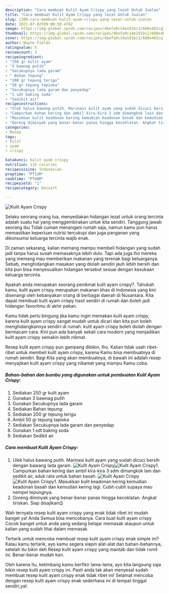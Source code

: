 ```yaml
---
description: "Cara membuat Kulit Ayam Crispy yang lezat Untuk Jualan"
title: "Cara membuat Kulit Ayam Crispy yang lezat Untuk Jualan"
slug: 1209-cara-membuat-kulit-ayam-crispy-yang-lezat-untuk-jualan
date: 2021-07-02T09:00:50.476Z
image: https://img-global.cpcdn.com/recipes/4befa9c14e191bc2/680x482cq70/kulit-ayam-crispy-foto-resep-utama.jpg
thumbnail: https://img-global.cpcdn.com/recipes/4befa9c14e191bc2/680x482cq70/kulit-ayam-crispy-foto-resep-utama.jpg
cover: https://img-global.cpcdn.com/recipes/4befa9c14e191bc2/680x482cq70/kulit-ayam-crispy-foto-resep-utama.jpg
author: Wayne Fields
ratingvalue: 5
reviewcount: 3
recipeingredient:
- "250 gr kulit ayam"
- "3 bawnag putih"
- "Secukupnya lada garam"
- " Bahan tepung"
- "200 gr tepung terigu"
- "50 gr tepung tapioka"
- "Secukupnya lada garam dan penyedap"
- "1 sdt baking soda"
- "Sedikit air"
recipeinstructions:
- "Ulek halus bawang putih. Marinasi kulit ayam yang sudah dicuci bersih dengan bawang lada garam."
- "Campurkan bahan kering dan ambil kira-kira 3 sdm dimangkok lain dan sedikit air, aduk rata untuk bahan basah."
- "Masukkan kulit keadonan kering kemudian keadonan basah dan kemudian kering lagi. Cubit-cubit supaya mau nempel tepungnya."
- "Goreng diminyak yang benar-benar panas hingga kecoklatan. Angkat tiriskan. Siap disajikan😉"
categories:
- Resep
tags:
- kulit
- ayam
- crispy

katakunci: kulit ayam crispy 
nutrition: 116 calories
recipecuisine: Indonesian
preptime: "PT13M"
cooktime: "PT60M"
recipeyield: "1"
recipecategory: Dessert

---
```



![Kulit Ayam Crispy](https://img-global.cpcdn.com/recipes/4befa9c14e191bc2/680x482cq70/kulit-ayam-crispy-foto-resep-utama.jpg)

Selaku seorang orang tua, menyediakan hidangan lezat untuk orang tercinta adalah suatu hal yang menggembirakan untuk kita sendiri. Tanggung jawab seorang ibu Tidak cuman menangani rumah saja, namun kamu pun harus memastikan keperluan nutrisi tercukupi dan juga panganan yang dikonsumsi keluarga tercinta wajib enak.

Di zaman  sekarang, kalian memang mampu membeli hidangan yang sudah jadi tanpa harus susah memasaknya lebih dulu. Tapi ada juga lho mereka yang memang mau memberikan makanan yang terenak bagi keluarganya. Sebab, menghidangkan masakan yang diolah sendiri jauh lebih bersih dan kita pun bisa menyesuaikan hidangan tersebut sesuai dengan kesukaan keluarga tercinta. 



Apakah anda merupakan seorang penikmat kulit ayam crispy?. Tahukah kamu, kulit ayam crispy merupakan makanan khas di Indonesia yang kini disenangi oleh kebanyakan orang di berbagai daerah di Nusantara. Kita dapat membuat kulit ayam crispy hasil sendiri di rumah dan boleh jadi hidangan favoritmu di akhir pekan.

Kamu tidak perlu bingung jika kamu ingin memakan kulit ayam crispy, karena kulit ayam crispy sangat mudah untuk dicari dan kita pun boleh menghidangkannya sendiri di rumah. kulit ayam crispy boleh diolah dengan bermacam cara. Kini pun ada banyak sekali cara modern yang menjadikan kulit ayam crispy semakin lebih nikmat.

Resep kulit ayam crispy pun gampang dibikin, lho. Kalian tidak usah ribet-ribet untuk membeli kulit ayam crispy, karena Kamu bisa membuatnya di rumah sendiri. Bagi Kita yang akan membuatnya, di bawah ini adalah resep menyajikan kulit ayam crispy yang nikamat yang mampu Kamu coba.

<!--inarticleads1-->

##### Bahan-bahan dan bumbu yang digunakan untuk pembuatan Kulit Ayam Crispy:

1. Sediakan 250 gr kulit ayam
1. Gunakan 3 bawnag putih
1. Gunakan Secukupnya lada garam
1. Sediakan  Bahan tepung:
1. Sediakan 200 gr tepung terigu
1. Ambil 50 gr tepung tapioka
1. Sediakan Secukupnya lada garam dan penyedap
1. Gunakan 1 sdt baking soda
1. Sediakan Sedikit air




<!--inarticleads2-->

##### Cara membuat Kulit Ayam Crispy:

1. Ulek halus bawang putih. Marinasi kulit ayam yang sudah dicuci bersih dengan bawang lada garam.
<img src="https://img-global.cpcdn.com/steps/4ca61f9cb70d16f5/160x128cq70/kulit-ayam-crispy-langkah-memasak-1-foto.jpg" alt="Kulit Ayam Crispy"><img src="https://img-global.cpcdn.com/steps/29ac3c024678ac34/160x128cq70/kulit-ayam-crispy-langkah-memasak-1-foto.jpg" alt="Kulit Ayam Crispy">1. Campurkan bahan kering dan ambil kira-kira 3 sdm dimangkok lain dan sedikit air, aduk rata untuk bahan basah.
<img src="https://img-global.cpcdn.com/steps/dd1e487f60fd229a/160x128cq70/kulit-ayam-crispy-langkah-memasak-2-foto.jpg" alt="Kulit Ayam Crispy"><img src="https://img-global.cpcdn.com/steps/754a290598808916/160x128cq70/kulit-ayam-crispy-langkah-memasak-2-foto.jpg" alt="Kulit Ayam Crispy">1. Masukkan kulit keadonan kering kemudian keadonan basah dan kemudian kering lagi. Cubit-cubit supaya mau nempel tepungnya.
1. Goreng diminyak yang benar-benar panas hingga kecoklatan. Angkat tiriskan. Siap disajikan😉




Wah ternyata resep kulit ayam crispy yang enak tidak ribet ini mudah banget ya! Anda Semua bisa mencobanya. Cara buat kulit ayam crispy Cocok banget untuk anda yang sedang belajar memasak ataupun untuk kalian yang sudah lihai dalam memasak.

Tertarik untuk mencoba membuat resep kulit ayam crispy enak simple ini? Kalau kamu tertarik, ayo kamu segera siapin alat-alat dan bahan-bahannya, setelah itu bikin deh Resep kulit ayam crispy yang mantab dan tidak rumit ini. Benar-benar mudah kan. 

Oleh karena itu, ketimbang kamu berfikir lama-lama, ayo kita langsung saja bikin resep kulit ayam crispy ini. Pasti anda tak akan menyesal sudah membuat resep kulit ayam crispy enak tidak ribet ini! Selamat mencoba dengan resep kulit ayam crispy enak sederhana ini di tempat tinggal sendiri,ya!.


